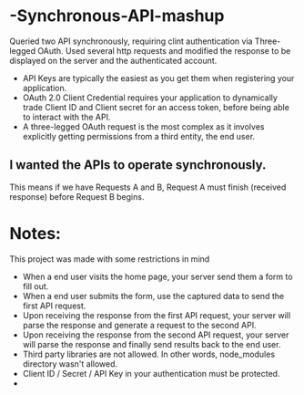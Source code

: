 # -Synchronous-API-mashup
Queried two API synchronously, requiring clint authentication via Three-legged OAuth. Used several http requests and modified the response to be displayed on the server and the authenticated account.



- API Keys are typically the easiest as you get them when registering your application.  
- OAuth 2.0 Client Credential requires your application to dynamically trade Client ID and Client secret for an access token, before being able to interact with the API. 
- A three-legged OAuth request is the most complex as it involves explicitly getting permissions from a third entity, the end user.


## I wanted the APIs to operate synchronously.

This means if we have Requests A and B, Request A must finish (received response) before Request B begins.

# Notes:
This project was made with some restrictions in mind
-  When a end user visits the home page, your server send them a form to fill out.
-  When a end user submits the form, use the captured data to send the first API request.
-  Upon receiving the response from the first API request, your server will  parse the response and generate a request to the second API.
-  Upon receiving the response from the second API request, your server will parse the response and finally send results back to the end user.
-  Third party libraries are not allowed. In other words, node_modules directory wasn't allowed.
-  Client ID / Secret / API Key in your authentication must be protected.
-  
